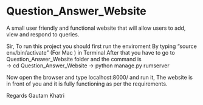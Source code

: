 # Question_Answer_Website
A small user friendly and functional website that will allow users to add, view and respond to queries.

Sir, To run this project you should first run the enviroment 
By typing “source env/bin/activate” (For Mac ) in Terminal
After that you have to go to Question_Answer_Website folder and the command is  
-> cd Question_Answer_Website
-> python manage.py rumserver

Now open the browser and type localhost:8000/ and run it,
The website is in front of you and it is fully functioning as per the requirements.

Regards
Gautam Khatri
